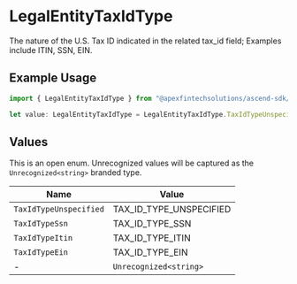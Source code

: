 # LegalEntityTaxIdType

The nature of the U.S. Tax ID indicated in the related tax_id field; Examples include ITIN, SSN, EIN.

## Example Usage

```typescript
import { LegalEntityTaxIdType } from "@apexfintechsolutions/ascend-sdk/models/components";

let value: LegalEntityTaxIdType = LegalEntityTaxIdType.TaxIdTypeUnspecified;
```

## Values

This is an open enum. Unrecognized values will be captured as the `Unrecognized<string>` branded type.

| Name                    | Value                   |
| ----------------------- | ----------------------- |
| `TaxIdTypeUnspecified`  | TAX_ID_TYPE_UNSPECIFIED |
| `TaxIdTypeSsn`          | TAX_ID_TYPE_SSN         |
| `TaxIdTypeItin`         | TAX_ID_TYPE_ITIN        |
| `TaxIdTypeEin`          | TAX_ID_TYPE_EIN         |
| -                       | `Unrecognized<string>`  |